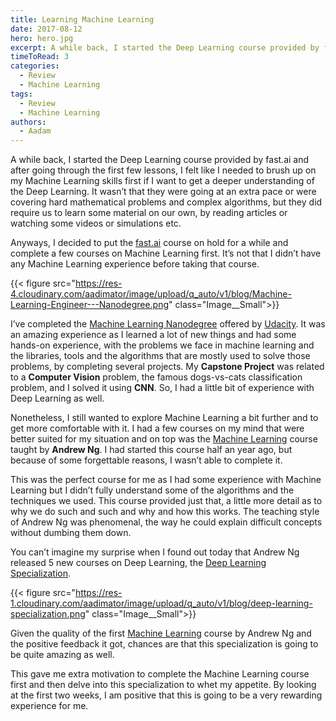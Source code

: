 ```yaml
---
title: Learning Machine Learning
date: 2017-08-12
hero: hero.jpg
excerpt: A while back, I started the Deep Learning course provided by fast.ai and after going through the first few lessons, I felt like I needed to brush up on my Machine Learning skills first if I want to get a deeper understanding of the Deep Learning. It wasn’t that they were going at an extra pace or were covering hard mathematical problems and complex algorithms, but they did require us to learn some material on our own, by reading articles or watching some videos or simulations etc.
timeToRead: 3
categories:
  - Review
  - Machine Learning
tags:
  - Review
  - Machine Learning
authors:
  - Aadam
---
```


A while back, I started the Deep Learning course provided by fast.ai and after going through the first few lessons, I felt like I needed to brush up on my Machine Learning skills first if I want to get a deeper understanding of the Deep Learning. It wasn’t that they were going at an extra pace or were covering hard mathematical problems and complex algorithms, but they did require us to learn some material on our own, by reading articles or watching some videos or simulations etc.

Anyways, I decided to put the [fast.ai](http://fast.ai/) course on hold for a while and complete a few courses on Machine Learning first. It’s not that I didn’t have any Machine Learning experience before taking that course.

{{< figure src="https://res-4.cloudinary.com/aadimator/image/upload/q_auto/v1/blog/Machine-Learning-Engineer---Nanodegree.png" class="Image__Small">}}

I’ve completed the [Machine Learning Nanodegree](https://www.udacity.com/course/machine-learning-engineer-nanodegree--nd009) offered by [Udacity](https://www.udacity.com/). It was an amazing experience as I learned a lot of new things and had some hands-on experience, with the problems we face in machine learning and the libraries, tools and the algorithms that are mostly used to solve those problems, by completing several projects. My **Capstone Project** was related to a **Computer Vision** problem, the famous dogs-vs-cats classification problem, and I solved it using **CNN**. So, I had a little bit of experience with Deep Learning as well.

Nonetheless, I still wanted to explore Machine Learning a bit further and to get more comfortable with it. I had a few courses on my mind that were better suited for my situation and on top was the [Machine Learning](https://careers.coursera.org/machine-learning/) course taught by **Andrew Ng**. I had started this course half an year ago, but because of some forgettable reasons, I wasn’t able to complete it.

This was the perfect course for me as I had some experience with Machine Learning but I didn’t fully understand some of the algorithms and the techniques we used. This course provided just that, a little more detail as to why we do such and such and why and how this works. The teaching style of Andrew Ng was phenomenal, the way he could explain difficult concepts without dumbing them down.

You can’t imagine my surprise when I found out today that Andrew Ng released 5 new courses on Deep Learning, the [Deep Learning Specialization](https://www.coursera.org/specializations/deep-learning).

{{< figure src="https://res-1.cloudinary.com/aadimator/image/upload/q_auto/v1/blog/deep-learning-specialization.png" class="Image__Small">}}

Given the quality of the first [Machine Learning](https://www.coursera.org/learn/machine-learning) course by Andrew Ng and the positive feedback it got, chances are that this specialization is going to be quite amazing as well.

This gave me extra motivation to complete the Machine Learning course first and then delve into this specialization to whet my appetite. By looking at the first two weeks, I am positive that this is going to be a very rewarding experience for me.
